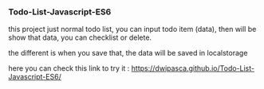 ### Todo-List-Javascript-ES6

this project just normal todo list, you can input todo item (data), then will be show that data, you can checklist or delete.

the different is when you save that, the data will be saved in localstorage

here you can check this link to try it : https://dwipasca.github.io/Todo-List-Javascript-ES6/
